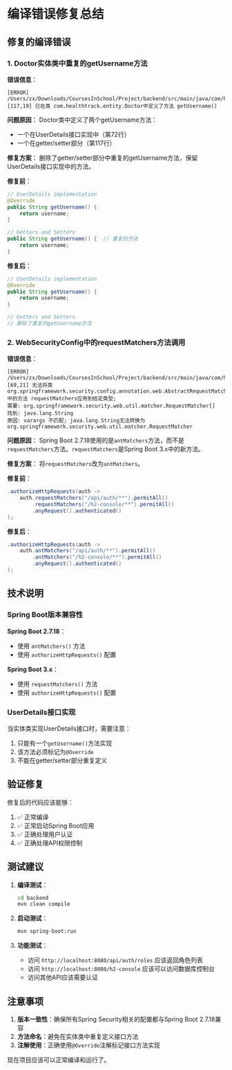 # 编译错误修复总结

## 修复的编译错误

### 1. Doctor实体类中重复的getUsername方法

**错误信息**：
```
[ERROR] /Users/zx/Downloads/CoursesInSchool/Project/backend/src/main/java/com/healthtrack/entity/Doctor.java:[117,19] 已在类 com.healthtrack.entity.Doctor中定义了方法 getUsername()
```

**问题原因**：
Doctor类中定义了两个getUsername方法：
- 一个在UserDetails接口实现中（第72行）
- 一个在getter/setter部分（第117行）

**修复方案**：
删除了getter/setter部分中重复的getUsername方法，保留UserDetails接口实现中的方法。

**修复前**：
```java
// UserDetails implementation
@Override
public String getUsername() {
    return username;
}

// Getters and Setters
public String getUsername() {  // 重复的方法
    return username;
}
```

**修复后**：
```java
// UserDetails implementation
@Override
public String getUsername() {
    return username;
}

// Getters and Setters
// 删除了重复的getUsername方法
```

### 2. WebSecurityConfig中的requestMatchers方法调用

**错误信息**：
```
[ERROR] /Users/zx/Downloads/CoursesInSchool/Project/backend/src/main/java/com/healthtrack/security/WebSecurityConfig.java:[69,21] 无法将类 org.springframework.security.config.annotation.web.AbstractRequestMatcherRegistry<C>中的方法 requestMatchers应用到给定类型;
需要: org.springframework.security.web.util.matcher.RequestMatcher[]
找到: java.lang.String
原因: varargs 不匹配; java.lang.String无法转换为org.springframework.security.web.util.matcher.RequestMatcher
```

**问题原因**：
Spring Boot 2.7.18使用的是`antMatchers`方法，而不是`requestMatchers`方法。`requestMatchers`是Spring Boot 3.x中的新方法。

**修复方案**：
将`requestMatchers`改为`antMatchers`。

**修复前**：
```java
.authorizeHttpRequests(auth -> 
    auth.requestMatchers("/api/auth/**").permitAll()
        .requestMatchers("/h2-console/**").permitAll()
        .anyRequest().authenticated()
);
```

**修复后**：
```java
.authorizeHttpRequests(auth -> 
    auth.antMatchers("/api/auth/**").permitAll()
        .antMatchers("/h2-console/**").permitAll()
        .anyRequest().authenticated()
);
```

## 技术说明

### Spring Boot版本兼容性

**Spring Boot 2.7.18**：
- 使用 `antMatchers()` 方法
- 使用 `authorizeHttpRequests()` 配置

**Spring Boot 3.x**：
- 使用 `requestMatchers()` 方法
- 使用 `authorizeHttpRequests()` 配置

### UserDetails接口实现

当实体类实现UserDetails接口时，需要注意：
1. 只能有一个`getUsername()`方法实现
2. 该方法必须标记为`@Override`
3. 不能在getter/setter部分重复定义

## 验证修复

修复后的代码应该能够：
1. ✅ 正常编译
2. ✅ 正常启动Spring Boot应用
3. ✅ 正确处理用户认证
4. ✅ 正确处理API权限控制

## 测试建议

1. **编译测试**：
   ```bash
   cd backend
   mvn clean compile
   ```

2. **启动测试**：
   ```bash
   mvn spring-boot:run
   ```

3. **功能测试**：
   - 访问 `http://localhost:8080/api/auth/roles` 应该返回角色列表
   - 访问 `http://localhost:8080/h2-console` 应该可以访问数据库控制台
   - 访问其他API应该需要认证

## 注意事项

1. **版本一致性**：确保所有Spring Security相关的配置都与Spring Boot 2.7.18兼容
2. **方法命名**：避免在实体类中重复定义接口方法
3. **注解使用**：正确使用`@Override`注解标记接口方法实现

现在项目应该可以正常编译和运行了。
